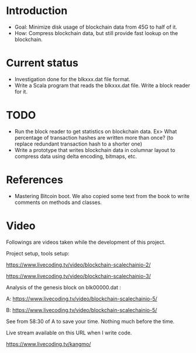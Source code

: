 Introduction
============
- Goal: Minimize disk usage of blockchain data from 45G to half of it.
- How: Compress blockchain data, but still provide fast lookup on the blockchain.

Current status
==============
- Investigation done for the blkxxx.dat file format.
- Write a Scala program that reads the blkxxx.dat file. Write a block reader for it.

TODO
====
- Run the block reader to get statistics on blockchain data. Ex> What percentage of transaction hashes are written more than once? (to replace redundant transaction hash to a shorter one) 
- Write a prototype that writes blockchain data in columnar layout to compress data using delta encoding, bitmaps, etc.


References 
==========
- Mastering Bitcoin boot. We also copied some text from the book to write comments on methods and classes.

Video
=====
Followings are videos taken while the development of this project.


Project setup, tools setup:

https://www.livecoding.tv/video/blockchain-scalechainio-2/

https://www.livecoding.tv/video/blockchain-scalechainio-3/


Analysis of the genesis block on blk00000.dat : 

A: https://www.livecoding.tv/video/blockchain-scalechainio-5/

B: https://www.livecoding.tv/video/blockchain-scalechainio-5/

See from 58:30 of A to save your time. Nothing much before the time. 

Live stream available on this URL when I write code.

https://www.livecoding.tv/kangmo/  
